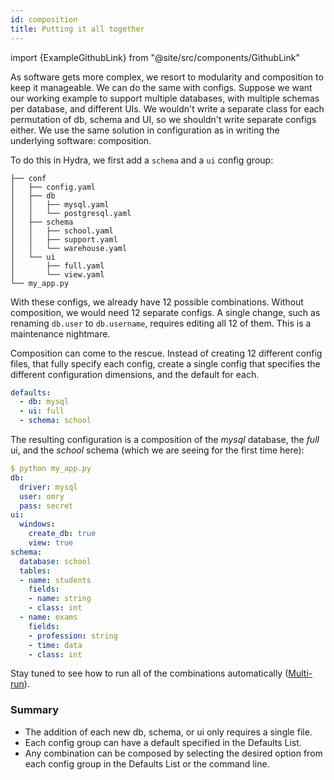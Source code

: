 ```yaml
---
id: composition
title: Putting it all together
---
```


import {ExampleGithubLink} from "@site/src/components/GithubLink"

<ExampleGithubLink to="examples/tutorials/basic/your_first_hydra_app/6_composition"/>

As software gets more complex, we resort to modularity and composition to keep it manageable. 
We can do the same with configs. Suppose we want our working example to support multiple databases, with
multiple schemas per database, and different UIs. We wouldn't write a separate class
for each permutation of db, schema and UI, so we shouldn't write separate configs either. We use 
the same solution in configuration as in writing the underlying software: composition. 

To do this in Hydra, we first add a `schema` and a `ui` config group:

``` text title="Directory layout"
├── conf
│   ├── config.yaml
│   ├── db
│   │   ├── mysql.yaml
│   │   └── postgresql.yaml
│   ├── schema
│   │   ├── school.yaml
│   │   ├── support.yaml
│   │   └── warehouse.yaml
│   └── ui
│       ├── full.yaml
│       └── view.yaml
└── my_app.py
```

With these configs, we already have 12 possible combinations. Without composition, we would need 12 separate configs. 
A single change, such as renaming `db.user` to `db.username`, requires editing all 12 of them. 
This is a maintenance nightmare.

Composition can come to the rescue.
Instead of creating 12 different config files, that fully specify each
config, create a single config that specifies the different configuration dimensions, and the default for each.

```yaml title="config.yaml"
defaults:
  - db: mysql
  - ui: full
  - schema: school
```

The resulting configuration is a composition of the *mysql* database, the *full* ui, and the *school* schema 
(which we are seeing for the first time here):

```yaml
$ python my_app.py
db:
  driver: mysql
  user: omry
  pass: secret
ui:
  windows:
    create_db: true
    view: true
schema:
  database: school
  tables:
  - name: students
    fields:
    - name: string
    - class: int
  - name: exams
    fields:
    - profession: string
    - time: data
    - class: int
```

Stay tuned to see how to run all of the combinations automatically ([Multi-run](/tutorials/basic/running_your_app/2_multirun.md)).

### Summary
 - The addition of each new db, schema, or ui only requires a single file.
 - Each config group can have a default specified in the Defaults List.
 - Any combination can be composed by selecting the desired option from each config group in the 
   Defaults List or the command line.
